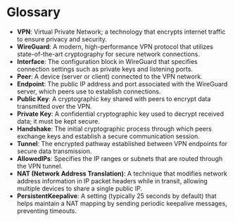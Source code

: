 # Glossary

- **VPN**: Virtual Private Network; a technology that encrypts internet traffic to ensure privacy and security.  
- **WireGuard**: A modern, high-performance VPN protocol that utilizes state-of-the-art cryptography for secure network connections.  
- **Interface**: The configuration block in WireGuard that specifies connection settings such as private keys and listening ports.  
- **Peer**: A device (server or client) connected to the VPN network.  
- **Endpoint**: The public IP address and port associated with the WireGuard server, which peers use to establish connections.  
- **Public Key**: A cryptographic key shared with peers to encrypt data transmitted over the VPN.  
- **Private Key**: A confidential cryptographic key used to decrypt received data; it must be kept secure.  
- **Handshake**: The initial cryptographic process through which peers exchange keys and establish a secure communication session.  
- **Tunnel**: The encrypted pathway established between VPN endpoints for secure data transmission.  
- **AllowedIPs**: Specifies the IP ranges or subnets that are routed through the VPN tunnel.  
- **NAT (Network Address Translation)**: A technique that modifies network address information in IP packet headers while in transit, allowing multiple devices to share a single public IP.  
- **PersistentKeepalive**: A setting (typically 25 seconds by default) that helps maintain a NAT mapping by sending periodic keepalive messages, preventing timeouts.
